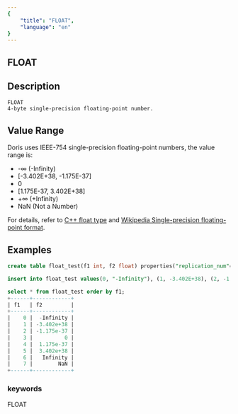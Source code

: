 ```yaml
---
{
    "title": "FLOAT",
    "language": "en"
}
---
```


## FLOAT
## Description
    FLOAT
    4-byte single-precision floating-point number.

## Value Range

Doris uses IEEE-754 single-precision floating-point numbers, the value range is:

- -∞ (-Infinity)
- [-3.402E+38, -1.175E-37]
- 0
- [1.175E-37, 3.402E+38]
- +∞ (+Infinity)
- NaN (Not a Number)

For details, refer to [C++ float type](https://en.cppreference.com/w/cpp/language/types.html#Standard_floating-point_types) and [Wikipedia Single-precision floating-point format](https://en.wikipedia.org/wiki/Single-precision_floating-point_format).

## Examples

```sql
create table float_test(f1 int, f2 float) properties("replication_num"="1");

insert into float_test values(0, "-Infinity"), (1, -3.402E+38), (2, -1.175E-37), (3, 0), (4, +1.175E-37), (5, +3.402E+38), (6, "+Infinity"), (7, "NaN");

select * from float_test order by f1;
+------+------------+
| f1   | f2         |
+------+------------+
|    0 |  -Infinity |
|    1 | -3.402e+38 |
|    2 | -1.175e-37 |
|    3 |          0 |
|    4 |  1.175e-37 |
|    5 |  3.402e+38 |
|    6 |   Infinity |
|    7 |        NaN |
+------+------------+
```

### keywords
FLOAT
